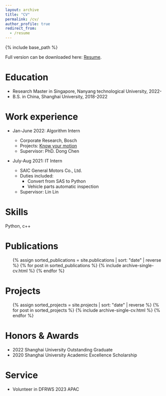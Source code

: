 ```yaml
---
layout: archive
title: "CV"
permalink: /cv/
author_profile: true
redirect_from:
  - /resume
---
```


{% include base_path %}

Full version can be downloaded here: [Resume](http://shenjiyuan123.github.io/files/CV.pdf).

Education
======
* Research Master in Singapore, Nanyang technological University, 2022-
* B.S. in China, Shanghai University, 2018-2022

Work experience
======
* Jan-June 2022: Algorithm Intern 
  * Corporate Research, Bosch
  * Projects: [Know your motion](http://shenjiyuan123.github.io/posts/2022/06/AS_video/)
  * Supervisor: PhD. Dong Chen

* July-Aug 2021: IT Intern
  * SAIC General Motors Co., Ltd.
  * Duties included: 
    * Convert from SAS to Python
    * Vehicle parts automatic inspection
  * Supervisor: Lin Lin
  
Skills
======
Python, c++


<!-- Publications
======
  <ul>{% for post in site.publications %}
    {% include archive-single-cv.html %}
  {% endfor %}</ul>

Projects
======
  <ul>{% for post in site.projects %}
    {% include archive-single-cv.html %}
  {% endfor %}</ul> -->

Publications
======
  <ul>{% assign sorted_publications = site.publications | sort: "date" | reverse %}
    {% for post in sorted_publications %}
      {% include archive-single-cv.html %}
    {% endfor %}</ul>

Projects
======
  <ul>{% assign sorted_projects = site.projects | sort: "date" | reverse %}
    {% for post in sorted_projects %}
      {% include archive-single-cv.html %}
    {% endfor %}</ul>


Honors & Awards
======
* 2022 Shanghai University Outstanding Graduate
* 2020 Shanghai University Academic Excellence Scholarship

Service
======
* Volunteer in DFRWS 2023 APAC
